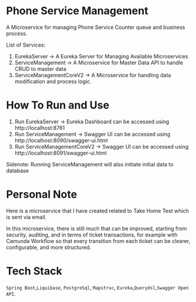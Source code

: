 # Phone Service Management

A Microservice for managing Phone Service Counter queue and business process.

List of Services:

1. EurekaServer -> A Eureka Server for Managing Available Microservices
2. ServiceManagement -> A Microservice for Master Data API to handle CRUD to master data
3. ServiceManagementCoreV2 -> A Microservice for handling data modification and process logic.

# How To Run and Use

1. Run EurekaServer -> Eureka Dashboard can be accessed using http://localhost:8761
2. Run ServiceManagement -> Swagger UI can be accessed using http://localhost:8090/swagger-ui.html
3. Run ServiceManagementCoreV2 -> Swagger UI can be accessed using http://localhost:8091/swagger-ui.html

Sidenote: Running ServiceManagement will also initiate initial data to database

# Personal Note

Here is a microservice that I have created related to Take Home Test which is sent via email.

In this microservice, there is still much that can be improved, starting from security, auditing, and in terms of ticket transactions, for example with Camunda Workflow so that every transition from each ticket can be clearer, configurable, and more structured.

# Tech Stack

`Spring Boot`,`Liquibase`, `PostgreSql`, `Mapstruc`, `Eureka`,`Querydsl`,`Swagger Open API`.
